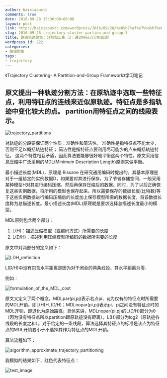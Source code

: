 ```yaml
---
author: baixiaoustc
comments: true
date: 2016-09-28 15:36:08+00:00
layout: post
link: http://baixiaoustc.com/wordpress/2016/09/28/%e8%b7%af%e7%ba%bf%e8%bd%a8%e8%bf%b9%e8%81%9a%e9%9b%86%ef%bc%9a%e5%88%86%e5%89%b2%e5%92%8c%e6%b1%87%e9%9b%86%ef%bc%883%ef%bc%89/
slug: 2016-09-28-trajectory-cluster-partion-and-group-3
title: 路线轨迹聚集：分割和汇集（3：通过特征点分割轨迹）
wordpress_id: 222
categories:
- 路线聚集
tags:
- trajectory
---
```


《Trajectory Clustering- A Partition-and-Group Framework》学习笔记

## 原文提出一种轨迹分割方法：在原轨迹中选取一些特征点，利用特征点的连线来近似原轨迹。特征点是多指轨迹中变化较大的点。 partition用特征点之间的线段表示。

![trajectory_partitions](http://oiz85bhef.bkt.clouddn.com/image/trajectory_partitions.png)

对轨迹的分段要保证两个性质：准确性和简洁性。 准确性是指特征点不能太少，否则不足以概括轨迹特征； 简洁性是指特征点要利用尽可能少的点来概括轨迹特征。 这两个特性相互矛盾，因此算法要能够很好地平衡这两个特性。原文采用信息压缩中广泛采用的MDL(Minimum Description Length)原则来做平衡。

最小描述长度(MDL)，原理是 Rissane 在研究通用编码时提出的。其基本原理是对于一组给定的实例数据D，如果要对其进行保存，为了节省存储空间，一般采用某种模型H对其进行编码压缩，然后再保存压缩后的数据。同时，为了以后正确恢复这些实例数据，将所用的模型也保存起来。所以需要保存的数据长度(比特数)等于这些实例数据进行编码压缩后的长度加上保存模型所需的数据长度，将该数据长度称为总描述长度。最小描述长度(MDL)原理就是要求选择总描述长度最小的模型。

MDL原则包含两个部分：

1.	L(H)：描述压缩模型（或编码方式）所需要的长度
2.	L(D/H)：描述利用压缩模型所编码的数据所需要的长度


原文中对两部分的定义如下：

![LDH_definition](http://oiz85bhef.bkt.clouddn.com/image/LDH_definition.png)

L(D/H)中没有包含水平距离是因为对于闭合的两条线段，其水平距离为零.

例如：

![formulation_of_the_MDL_cost](http://oiz85bhef.bkt.clouddn.com/image/formulation_of_the_MDL_cost.png)

原文又定义了两个概念。MDLpar(pi,pj)表示若点pi、pj为仅有的特征点时所需要的MDL开销，即L(H)+L(D/H)；MDLnopar(pi,pj)表示pi、pj之间没有特征点时的MDL开销，即退化为原始路径。具体来讲，MDLnopar(pi,pj)的L(D/H)部分为0（因为没有特征点所以partition跟原轨迹没有距离），L(H)部分为log2（原轨迹各线段的长度之和）。对于给定的一条线段，算法选择其特征点的标准是该点为特征点的MDL开销要小于不选择其作为特征点的MDL开销。

算法流程如下：

![algorithm_approximate_trajectory_partitioning](http://oiz85bhef.bkt.clouddn.com/image/algorithm_approximate_trajectory_partitioning.png)

我模拟的结果如下，红色代表特征点：

![test_image](http://baixiaoustc.com/wordpress/wp-content/uploads/2016/09/test_image.png)
